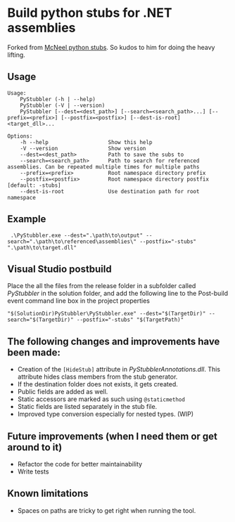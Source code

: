 # Build python stubs for .NET assemblies

Forked from [McNeel python stubs](https://github.com/mcneel/pythonstubs). So kudos to him for doing the heavy lifting. 



## Usage
```
Usage:
    PyStubbler (-h | --help)
    PyStubbler (-V | --version)
    PyStubbler [--dest=<dest_path>] [--search=<search_path>...] [--prefix=<prefix>] [--postfix=<postfix>] [--dest-is-root] <target_dll>...

Options:
    -h --help                   Show this help
    -V --version                Show version
    --dest=<dest_path>          Path to save the subs to
    --search=<search_path>      Path to search for referenced assemblies. Can be repeated multiple times for multiple paths
    --prefix=<prefix>           Root namespace directory prefix
    --postfix=<postfix>         Root namespace directory postfix [default: -stubs]
    --dest-is-root              Use destination path for root namespace
```

## Example
 ` .\PyStubbler.exe --dest=".\path\to\output" --search=".\path\to\referenced\assemblies\" --postfix="-stubs" ".\path\to\target.dll"`
 
 
## Visual Studio postbuild

Place the all the files from the release folder in a subfolder called _PyStubbler_ in the solution folder, and add the following line to the Post-build event command line box in the project properties

`"$(SolutionDir)PyStubbler\PyStubbler.exe" --dest="$(TargetDir)" --search="$(TargetDir)" --postfix="-stubs" "$(TargetPath)"`

## The following changes and improvements have been made:
- Creation of the `[HideStub]` attribute in _PyStubblerAnnotations.dll_. This attribute hides class members from the stub generator.
- If the destination folder does not exists, it gets created.
- Public fields are added as well.
- Static accessors are marked as such using `@staticmethod`
- Static fields are listed separately in the stub file.
- Improved type conversion especially for nested types. (WIP)

## Future improvements (when I need them or get around to it)
- Refactor the code for better maintainability
- Write tests




## Known limitations
- Spaces on paths are tricky to get right when running the tool. 